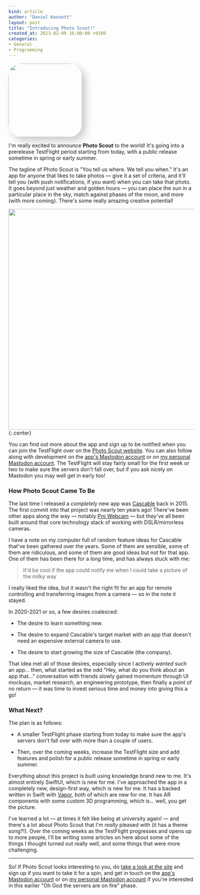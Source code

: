 ```yaml
---
kind: article
author: "Daniel Kennett"
layout: post
title: "Introducing Photo Scout!"
created_at: 2023-02-09 16:00:00 +0100
categories:
- General
- Programming
---
```


<img class="no-border" style="border-radius: 36px; box-shadow: 10px 10px 20px #ccc;" width="200" src="/pictures/photo-scout-icon.png" />

I'm really excited to announce **Photo Scout** to the world! It's going into a prerelease TestFlight period starting from today, with a public release sometime in spring or early summer.

The tagline of Photo Scout is "You tell us where. We tell you when." It's an app for anyone that likes to take photos — give it a set of criteria, and it'll tell you (with push notifications, if you want) when you can take that photo. It goes beyond just weather and golden hours — you can place the sun in a particular place in the sky, match against phases of the moon, and more (with more coming). There's some really amazing creative potential! 

<img class="no-border" width="600" src="/pictures/photo-scout-tf1-screenshots.png" />
{:.center}

You can find out more about the app and sign up to be notified when you can join the TestFlight over on the [Photo Scout website](https://photo-scout.app/). You can also follow along with development on the [app's Mastodon account](https://indieapps.space/@photoscout) or on [my personal Mastodon account](https://mastodon.social/@ikenndac). The TestFlight will stay fairly small for the first week or two to make sure the servers don't fall over, but if you ask nicely on Mastodon you may well get in early too!

### How Photo Scout Came To Be

The last time I released a _completely_ new app was [Cascable](https://cascable.se/ios/) back in 2015. The first commit into that project was nearly ten years ago! There've been other apps along the way — notably [Pro Webcam](https://cascable.se/pro-webcam/) — but they've all been built around that core technology stack of working with DSLR/mirrorless cameras. 

I have a note on my computer full of random feature ideas for Cascable that've been gathered over the years. Some of them are sensible, some of them are ridiculous, and some of them are good ideas but not for that app. One of them has been there for a *long* time, and has always stuck with me:

> It'd be cool if the app could notify me when I could take a picture of the milky way

I really liked the idea, but it wasn't the right fit for an app for remote controlling and transferring images from a camera — so in the note it stayed. 

In 2020-2021 or so, a few desires coalesced: 

- The desire to learn something new.

- The desire to expand Cascable's target market with an app that doesn't need an expensive external camera to use.

- The desire to start growing the size of Cascable (the company).

That idea met all of those desires, especially since I actively *wanted* such an app… then, what started as the odd "Hey, what do you think about an app that…" conversation with friends slowly gained momentum through UI mockups, market research, an engineering prototype, then finally a point of no return — it was time to invest serious time and money into giving this a go!

### What Next?

The plan is as follows: 

- A smaller TestFlight phase starting from today to make sure the app's servers don't fall over with more than a couple of users.

- Then, over the coming weeks, increase the TestFlight size and add features and polish for a public release sometime in spring or early summer. 

Everything about this project is built using knowledge brand new to me. It's almost entirely SwiftUI, which is new for me. I've approached the app in a completely new, design-first way, which is new for me. It has a backed written in Swift with [Vapor](https://vapor.codes), both of which are new for me. It has AR components with some custom 3D programming, which is… well, you get the picture.

I've learned a lot — at times it felt like being at university again! — and there's a lot about Photo Scout that I'm _really_ pleased with (it has a theme song?!). Over the coming weeks as the TestFlight progresses and opens up to more people, I'll be writing some articles on here about some of the things I thought turned out really well, and some things that were more challenging.

---

So! If Photo Scout looks interesting to you, do [take a look at the site](https://photo-scout.app/) and sign up if you want to take it for a spin, and get in touch on the [app's Mastodon account](https://indieapps.space/@photoscout) or on [my personal Mastodon account](https://mastodon.social/@ikenndac) if you're interested in this earlier "Oh God the servers are on fire" phase.

